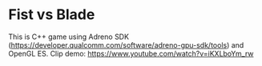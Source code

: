 # Fist vs Blade
This is C++ game using Adreno SDK (https://developer.qualcomm.com/software/adreno-gpu-sdk/tools) and OpenGL ES.
Clip demo: https://www.youtube.com/watch?v=iKXLboYm_rw
